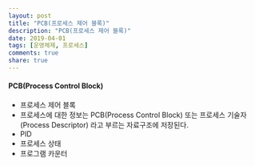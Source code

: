 ```yaml
---
layout: post
title: "PCB(프로세스 제어 블록)"
description: "PCB(프로세스 제어 블록)"
date: 2019-04-01
tags: [운영체제, 프로세스]
comments: true
share: true
---
```


#### PCB(Process Control Block)
* 프로세스 제어 블록
* 프로세스에 대한 정보는 PCB(Process Control Block) 또는 프로세스 기술자(Process Descriptor) 라고 부르는 자료구조에 저장된다.
* PID
* 프로세스 상태
* 프로그램 카운터

